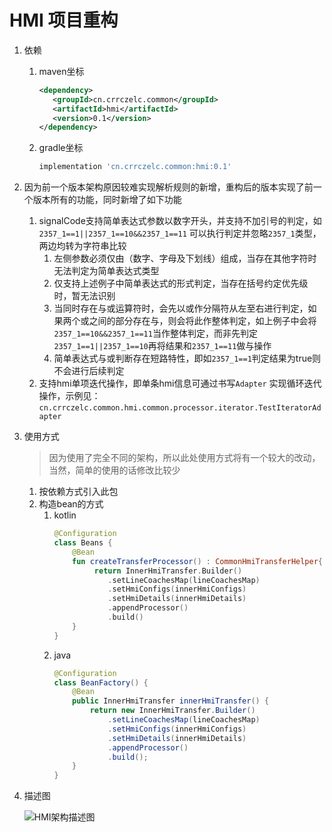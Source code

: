 # HMI 项目重构

1. 依赖
    1. maven坐标
        ```xml
       <dependency>
           <groupId>cn.crrczelc.common</groupId>
           <artifactId>hmi</artifactId>
           <version>0.1</version>
       </dependency>
        ```
    2. gradle坐标
        ```groovy
       implementation 'cn.crrczelc.common:hmi:0.1'
        ```
2. 因为前一个版本架构原因较难实现解析规则的新增，重构后的版本实现了前一个版本所有的功能，同时新增了如下功能
    1. signalCode支持简单表达式参数以数字开头，并支持不加引号的判定，如`2357_1==1||2357_1==10&&2357_1==11`
       可以执行判定并忽略`2357_1`类型，两边均转为字符串比较
        1. 左侧参数必须仅由（数字、字母及下划线）组成，当存在其他字符时无法判定为简单表达式类型
        2. 仅支持上述例子中简单表达式的形式判定，当存在括号约定优先级时，暂无法识别
        3. 当同时存在与或运算符时，会先以或作分隔符从左至右进行判定，如果两个或之间的部分存在与，则会将此作整体判定，如上例子中会将`2357_1==10&&2357_1==11`当作整体判定，而非先判定`2357_1==1||2357_1==10`再将结果和`2357_1==11`做与操作
        4. 简单表达式与或判断存在短路特性，即如`2357_1==1`判定结果为true则不会进行后续判定
    2. 支持hmi单项迭代操作，即单条hmi信息可通过书写`Adapter`
       实现循环迭代操作，示例见：`cn.crrczelc.common.hmi.common.processor.iterator.TestIteratorAdapter`

3. 使用方式
   > 因为使用了完全不同的架构，所以此处使用方式将有一个较大的改动，当然，简单的使用的话修改比较少
    1. 按依赖方式引入此包
    2. 构造bean的方式
        1. kotlin
           ```kotlin
           @Configuration
           class Beans {
               @Bean
               fun createTransferProcessor() : CommonHmiTransferHelper{
                    return InnerHmiTransfer.Builder()
                       .setLineCoachesMap(lineCoachesMap)
                       .setHmiConfigs(innerHmiConfigs)
                       .setHmiDetails(innerHmiDetails)
                       .appendProcessor()
                       .build()
               }
           }
           ```
        2. java
           ```java
           @Configuration
           class BeanFactory() {
               @Bean
               public InnerHmiTransfer innerHmiTransfer() {
                   return new InnerHmiTransfer.Builder()
                       .setLineCoachesMap(lineCoachesMap)
                       .setHmiConfigs(innerHmiConfigs)
                       .setHmiDetails(innerHmiDetails)
                       .appendProcessor()
                       .build();
               }
           }
           ```

4. 描述图

    ![HMI架构描述图](https://s1.ax1x.com/2022/10/09/xJFv1e.jpg)